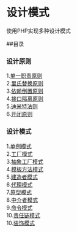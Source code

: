 # 设计模式

使用PHP实现多种设计模式

##目录

### 设计原则
1.[单一职责原则](https://github.com/hongker/DesignPatterns/tree/master/SRP) <br />
2.[里氏替换原则](https://github.com/hongker/DesignPatterns/tree/master/LSP) <br />
3.[依赖倒置原则](https://github.com/hongker/DesignPatterns/tree/master/DIP) <br />
4.[接口隔离原则](https://github.com/hongker/DesignPatterns/tree/master/IIP) <br />
5.[迪米特法则](https://github.com/hongker/DesignPatterns/tree/master/LOD) <br />
6.[开闭原则](https://github.com/hongker/DesignPatterns/tree/master/OCP) <br />

### 设计模式
1.[单例模式](https://github.com/hongker/DesignPatterns/tree/master/Singleton) <br />
2.[工厂模式](https://github.com/hongker/DesignPatterns/tree/master/FactoryPattern) <br />
3.[抽象工厂模式](https://github.com/hongker/DesignPatterns/tree/master/AbstractFactory) <br />
4.[模板方法模式](https://github.com/hongker/DesignPatterns/tree/master/TemplateMethod) <br />
5.[建造者模式](https://github.com/hongker/DesignPatterns/tree/master/Builder) <br />
6.[代理模式](https://github.com/hongker/DesignPatterns/tree/master/Proxy) <br />
7.[原型模式](https://github.com/hongker/DesignPatterns/tree/master/Prototype) <br />
8.[中介者模式](https://github.com/hongker/DesignPatterns/tree/master/Mediator) <br />
9.[命令模式](https://github.com/hongker/DesignPatterns/tree/master/Command) <br />
10.[责任链模式](https://github.com/hongker/DesignPatterns/tree/master/Responsibility) <br />
10.[装饰模式](https://github.com/hongker/DesignPatterns/tree/master/Decorator) <br />